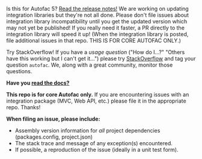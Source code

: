 Is this for Autofac 5? [Read the release notes!](https://github.com/autofac/Autofac/releases/tag/v5.0.0) We are working on updating integration libraries but they're not all done. Please don't file issues about integration library incompatibility until you get the updated version which may not yet be published! If you really need it faster, a PR directly to the integration library will speed it up! (When the integration library is posted, file additional issues in that repo. THIS IS FOR CORE AUTOFAC ONLY.)

Try StackOverflow! If you have a _usage question_ ("How do I...?" "Others have this working but I can't get it...") please try [StackOverflow](https://stackoverflow.com) and tag your question `autofac`. We, along with a great community, monitor those questions.

**Have you [read the docs?](https://autofac.readthedocs.io/)**

**This repo is for core Autofac only.** If you are encountering issues with an integration package (MVC, Web API, etc.) please file it in the appropriate repo. Thanks!

**When filing an issue, please include:**

- Assembly version information for _all_ project dependencies (packages.config, project.json)
- The stack trace and message of any exception(s) encountered.
- If possible, a reproduction of the issue (ideally in a unit test form).
